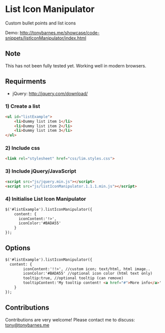 # List Icon Manipulator
Custom bullet points and list icons

Demo: http://tonybarnes.me/showcase/code-snippets/listIconManipulator/index.html


## Note
This has not been fully tested yet. Working well in modern browsers.


## Requirments 
- jQuery: http://jquery.com/download/


### 1) Create a list
``` html
<ul id="listExample">
    <li>Dummy list item 1</li>
    <li>Dummy list item 2</li>
    <li>Dummy list item 3</li>
</ul>
```

### 2) Include css
``` html
<link rel="stylesheet" href="css/lim.styles.css">
```

### 3) Include jQuery/JavaScript
``` html
<script src="js/jquery.min.js"></script>
<script src="js/listIconManipulator.1.1.1.min.js"></script>
```

### 4) Initialise List Icon Manipulator
``` html
$('#listExample').listIconManipulator({
    content: {
      iconContent:'!>',
      iconColor:'#BADA55'
    }
});
```

## Options
``` html
$('#listExample').listIconManipulator({
  content: {
		iconContent:'!!>', //custom icon; text/html, html image..
		iconColor:'#BADA55' //optional icon color (html text only)
		tooltip:true, //optional tooltip (can remove)
		tooltipContent:'My tooltip content! <a href="#">More info</a>' //tooltip content
	}
});
```


## Contributions

Contributions are very welcome! Please contact me to discuss: tony@tonybarnes.me